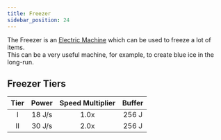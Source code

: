 ```yaml
---
title: Freezer
sidebar_position: 24
---
```


The Freezer is an [Electric Machine](Electric-Machines) which can be used to freeze a lot of items.  
This can be a very useful machine, for example, to create blue ice in the long-run.

## Freezer Tiers

| Tier | Power  | Speed Multiplier | Buffer |
| :--: | :----: | :--------------: | :----: |
| I    | 18 J/s | 1.0x             | 256 J  |
| II   | 30 J/s | 2.0x             | 256 J  |
